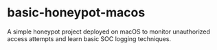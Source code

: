 # basic-honeypot-macos
A simple honeypot project deployed on macOS to monitor unauthorized access attempts and learn basic SOC logging techniques.
